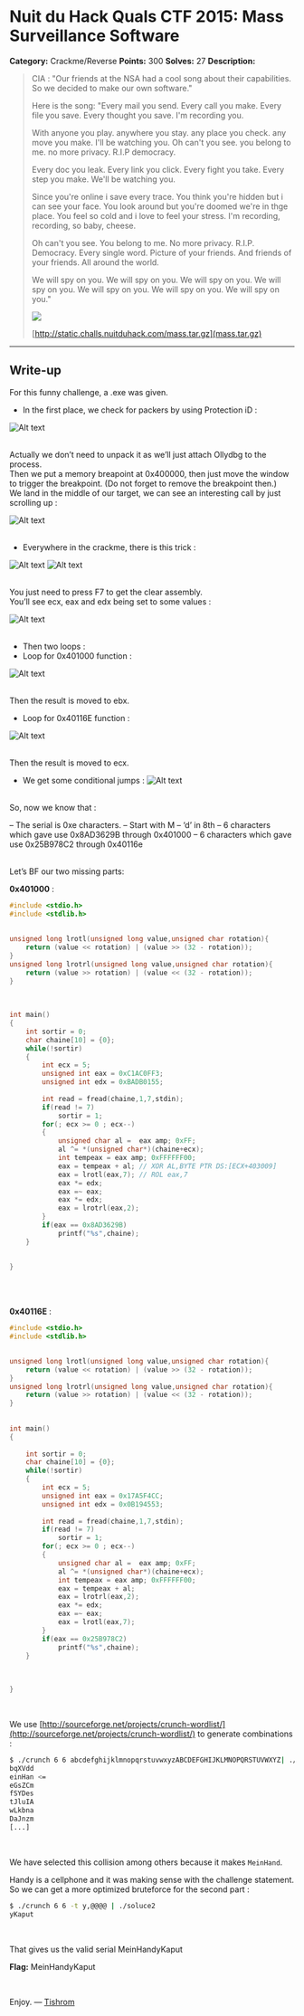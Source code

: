 # Nuit du Hack Quals CTF 2015: Mass Surveillance Software

**Category:** Crackme/Reverse
**Points:** 300
**Solves:** 27
**Description:** 

> CIA : "Our friends at the NSA had a cool song about their capabilities. So we decided to make our own software."
> 
> Here is the song: "Every mail you send. Every call you make. Every file you save. Every thought you save. I'm recording you.
> 
> With anyone you play. anywhere you stay. any place you check. any move you make. I'll be watching you. Oh can't you see. you belong to me. no more privacy. R.I.P democracy.
> 
> Every doc you leak. Every link you click. Every fight you take. Every step you make. We'll be watching you.
> 
> Since you're online i save every trace. You think you're hidden but i can see your face. You look around but you're doomed we're in thge place. You feel so cold and i love to feel your stress. I'm recording, recording, so baby, cheese.
> 
> Oh can't you see. You belong to me. No more privacy. R.I.P. Democracy. Every single word. Picture of your friends. And friends of your friends. All around the world.
> 
> We will spy on you. We will spy on you. We will spy on you. We will spy on you. We will spy on you. We will spy on you. We will spy on you."
> 
> ![](https://www.youtube.com/watch?v=AwWgbxXU5T0)
> 
> [http://static.challs.nuitduhack.com/mass.tar.gz](mass.tar.gz)

___

## Write-up

For this funny challenge, a .exe was given.

- In the first place, we check for packers by using Protection iD :

![Alt text](https://hexpresso.files.wordpress.com/2015/04/re300_1.png)

<br>
Actually we don’t need to unpack it as we’ll just attach Ollydbg to the process.<br>
Then we put a memory breapoint at 0x400000, then just move the window to trigger the breakpoint. (Do not forget to remove the breakpoint then.)<br>
We land in the middle of our target, we can see an interesting call by just scrolling up :

![Alt text](https://hexpresso.files.wordpress.com/2015/04/re300_2.png?w=768)
<br><br>

- Everywhere in the crackme, there is this trick :

![Alt text](https://hexpresso.files.wordpress.com/2015/04/re300_31.png)
![Alt text](https://hexpresso.files.wordpress.com/2015/04/re300_4.png)
<br><br>

You just need to press F7 to get the clear assembly.<br>
You’ll see ecx, eax and edx being set to some values :

![Alt text](https://hexpresso.files.wordpress.com/2015/04/re300_6.png)
<br><br>

- Then two loops :
- Loop for 0x401000 function :

![Alt text](https://hexpresso.files.wordpress.com/2015/04/re300_5.png)
<br><br>

Then the result is moved to ebx.

- Loop for 0x40116E function :

![Alt text](https://hexpresso.files.wordpress.com/2015/04/re300_7.png)
<br><br>

Then the result is moved to ecx.

- We get some conditional jumps :
![Alt text](https://hexpresso.files.wordpress.com/2015/04/re300_8.png)
<br><br>

So, now we know that :

– The serial is 0xe characters.
– Start with M
– ‘d’ in 8th
– 6 characters which gave use 0x8AD3629B through 0x401000
– 6 characters which gave use 0x25B978C2 through 0x40116e
<br><br>


Let’s BF our two missing parts:

__0x401000__ :

```C
#include <stdio.h>
#include <stdlib.h>
 
 
unsigned long lrotl(unsigned long value,unsigned char rotation){
    return (value << rotation) | (value >> (32 - rotation));
}
unsigned long lrotrl(unsigned long value,unsigned char rotation){
    return (value >> rotation) | (value << (32 - rotation));
}
 
 
 
int main()
{
    int sortir = 0;
    char chaine[10] = {0};
    while(!sortir)
    {
        int ecx = 5;
        unsigned int eax = 0xC1AC0FF3;
        unsigned int edx = 0xBADB0155;
         
        int read = fread(chaine,1,7,stdin);
        if(read != 7)
            sortir = 1;
        for(; ecx >= 0 ; ecx--)
        {
            unsigned char al =  eax amp; 0xFF;
            al ^= *(unsigned char*)(chaine+ecx);
            int tempeax = eax amp; 0xFFFFFF00;
            eax = tempeax + al; // XOR AL,BYTE PTR DS:[ECX+403009]
            eax = lrotl(eax,7); // ROL eax,7
            eax *= edx;
            eax =~ eax;
            eax *= edx;
            eax = lrotrl(eax,2);
        }
        if(eax == 0x8AD3629B)
            printf("%s",chaine);
    }
 
 
}
```
<br><br>


__0x40116E__ :

```C
#include <stdio.h>
#include <stdlib.h>
 

unsigned long lrotl(unsigned long value,unsigned char rotation){
    return (value << rotation) | (value >> (32 - rotation));
}
unsigned long lrotrl(unsigned long value,unsigned char rotation){
    return (value >> rotation) | (value << (32 - rotation));
}
 
 
int main()
{
 
    int sortir = 0;
    char chaine[10] = {0};
    while(!sortir)
    {
        int ecx = 5;
        unsigned int eax = 0x17A5F4CC;
        unsigned int edx = 0x0B194553;
         
        int read = fread(chaine,1,7,stdin);
        if(read != 7)
            sortir = 1;
        for(; ecx >= 0 ; ecx--)
        {
            unsigned char al =  eax amp; 0xFF;
            al ^= *(unsigned char*)(chaine+ecx);
            int tempeax = eax amp; 0xFFFFFF00;
            eax = tempeax + al;
            eax = lrotrl(eax,2);
            eax *= edx;
            eax =~ eax;
            eax = lrotl(eax,7);
        }
        if(eax == 0x25B978C2)
            printf("%s",chaine);
    }
 
 
 
}
```
<br>


We use [http://sourceforge.net/projects/crunch-wordlist/](http://sourceforge.net/projects/crunch-wordlist/) to generate combinations :

```bash
$ ./crunch 6 6 abcdefghijklmnopqrstuvwxyzABCDEFGHIJKLMNOPQRSTUVWXYZ| ./soluce
bqXVdd
einHan <=
eGsZCm
fSYDes
tJluIA
wLkbna
DaJnzm
[...]
```
<br>

We have selected this collision among others because it makes `MeinHand`.

Handy is a cellphone and it was making sense with the challenge statement.<br>
So we can get a more optimized bruteforce for the second part :

```bash
$ ./crunch 6 6 -t y,@@@@ | ./soluce2
yKaput
```
<br>

That gives us the valid serial MeinHandyKaput

__Flag:__ MeinHandyKaput

<br>

Enjoy.
— [Tishrom](https://twitter.com/Tishrom)
